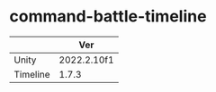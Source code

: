# command-battle-timeline

|  | Ver |
| ------------- | ------------- |
| Unity  | 2022.2.10f1 |
| Timeline  | 1.7.3 |
